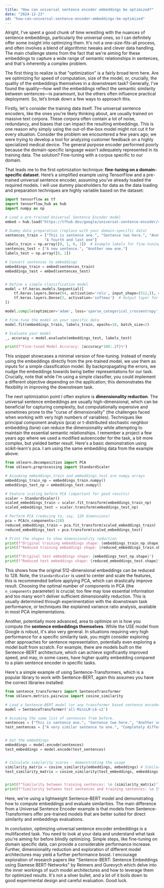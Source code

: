 ```yaml
---
title: "How can universal sentence encoder embeddings be optimized?"
date: "2024-12-23"
id: "how-can-universal-sentence-encoder-embeddings-be-optimized"
---
```


Alright,  I've spent a good chunk of time wrestling with the nuances of sentence embeddings, particularly the universal ones, so I can definitely offer some insight into optimizing them. It's not a one-size-fits-all process, and often involves a blend of algorithmic tweaks and clever data handling. The main challenge stems from the fact that we're aiming for these embeddings to capture a wide range of semantic relationships in sentences, and that's inherently a complex problem.

The first thing to realize is that "optimization" is a fairly broad term here. Are we optimizing for speed of computation, size of the model, or, crucially, the quality of the embeddings themselves in a downstream task? Generally, I've found the quality—how well the embeddings reflect the semantic similarity between sentences—is paramount, but the others often influence practical deployment. So, let’s break down a few ways to approach this.

Firstly, let's consider the training data itself. The universal sentence encoders, like the ones you're likely thinking about, are usually trained on massive text corpora. These corpora often contain a lot of noise, redundancy, and biases that can impact the resulting embeddings. This is one reason why simply using the out-of-the-box model might not cut it for every situation. Consider the problem we encountered a few years ago; we were trying to develop a tool for analyzing customer feedback on a highly specialized medical device. The general purpose encoder performed poorly because the domain-specific language wasn't adequately represented in its training data. The solution? Fine-tuning with a corpus specific to our domain.

That leads me to the first optimization technique: **fine-tuning on a domain-specific dataset**. Here’s a simplified example using TensorFlow and a pre-trained universal sentence encoder, assuming you’ve already loaded the required models. I will use dummy placeholders for data as the data loading and preparation techniques are highly variable based on the dataset:

```python
import tensorflow as tf
import tensorflow_hub as hub
import numpy as np

# Load a pre-trained Universal Sentence Encoder model
embed = hub.load("https://tfhub.dev/google/universal-sentence-encoder/4")

# Dummy data preparation (replace with your domain-specific data)
sentences_train = ["This is sentence one.", "Sentence two here.", "Another sentence for training.",
                  "A fourth and last one"]
labels_train = np.array([0, 1, 0, 1])  # Example labels for fine-tuning
sentences_test = ["A new sentence.", "Another new one."]
labels_test = np.array([0, 1])

# Convert sentences to embeddings
embeddings_train = embed(sentences_train)
embeddings_test = embed(sentences_test)


# Define a simple classification model
model = tf.keras.models.Sequential([
    tf.keras.layers.Dense(64, activation='relu', input_shape=(512,)), # Assuming USE dimension is 512
    tf.keras.layers.Dense(2, activation='softmax')  # Output layer for binary classification
])

model.compile(optimizer='adam', loss='sparse_categorical_crossentropy', metrics=['accuracy'])

# Fine-tune the model on your specific data
model.fit(embeddings_train, labels_train, epochs=10, batch_size=2)

# Evaluate your model
_, accuracy = model.evaluate(embeddings_test, labels_test)

print(f"Fine-tuned Model Accuracy: {accuracy*100:.2f}%")
```

This snippet showcases a minimal version of fine-tuning. Instead of merely using the embeddings directly from the pre-trained model, we use them as inputs for a simple classification model. By backpropagating the errors, we nudge the embeddings towards being better representations for our task. Crucially, note that while I'm using a simple classifier, you could implement a different objective depending on the application; this demonstrates the flexibility in improving the downstream task.

The next optimization point I often explore is **dimensionality reduction**. The universal sentence embeddings are usually high-dimensional, which can be beneficial for capturing complexity, but computationally expensive and sometimes prone to the "curse of dimensionality" (the challenges faced when working with very high numbers of variables). Techniques like principal component analysis (pca) or t-distributed stochastic neighbor embedding (tsne) can reduce the dimensionality while attempting to maintain the essential semantic relationships. I remember a project a few years ago where we used a modified autoencoder for the task, a bit more complex, but yielded better result. Here's a basic demonstration using scikit-learn's pca. I am using the same embedding data from the example above:

```python
from sklearn.decomposition import PCA
from sklearn.preprocessing import StandardScaler

# Assuming embeddings_train and embeddings_test are numpy arrays
embeddings_train_np = embeddings_train.numpy()
embeddings_test_np = embeddings_test.numpy()

# Feature scaling before PCA (important for good results)
scaler = StandardScaler()
scaled_embeddings_train = scaler.fit_transform(embeddings_train_np)
scaled_embeddings_test = scaler.transform(embeddings_test_np)

# Perform PCA (reducing to, say, 128 dimensions)
pca = PCA(n_components=128)
reduced_embeddings_train = pca.fit_transform(scaled_embeddings_train)
reduced_embeddings_test = pca.transform(scaled_embeddings_test)

# Print the shapes to show dimensionality reduction
print(f"Original training embeddings shape: {embeddings_train_np.shape}")
print(f"Reduced training embeddings shape: {reduced_embeddings_train.shape}")

print(f"Original test embeddings shape: {embeddings_test_np.shape}")
print(f"Reduced test embeddings shape: {reduced_embeddings_test.shape}")
```

This shows how the original 512-dimensional embeddings can be reduced to 128. Note, the `StandardScaler` is used to center and scale the features, this is recommended before applying PCA, which can drastically improve result. Choosing the optimal number of components in PCA (the `n_components` parameter) is crucial; too few may lose essential information and too many won't deliver sufficient dimensionality reduction. This is usually determined through experimentation with the downstream task performance, or techniques like explained variance ratio analysis, available in most PCA implementations.

Another, potentially more advanced, area to optimize on is how you compute the **sentence embeddings themselves**. While the USE model from Google is robust, it's also very general. In situations requiring very high performance for a specific similarity task, you might consider exploring other approaches for sentence representation, potentially even exploring a model built from scratch. For example, there are models built on the Sentence-BERT architecture, which can achieve significantly improved speed, and may, in some cases, have higher quality embedding compared to a plain sentence encoder in specific tasks.

Here's a simple example of using Sentence-Transformers, which is a popular library to work with Sentence-BERT, again this assumes you have the correct libraries installed:

```python
from sentence_transformers import SentenceTransformer
from sklearn.metrics.pairwise import cosine_similarity

# Load a Sentence-BERT model (or any transformer based sentence encoder)
model = SentenceTransformer('all-MiniLM-L6-v2')

# Assuming the same list of sentences from before.
sentences = ["This is sentence one.", "Sentence two here.", "Another sentence for training."]
test_sentences = ["A very similar sentence to one.", "Completely different"]


# Get the embeddings
embeddings = model.encode(sentences)
test_embeddings = model.encode(test_sentences)


# Calculate similarity scores - demonstrating the usage
similarity_matrix = cosine_similarity(embeddings, embeddings) # Similarity between training sentences
test_similarity_matrix = cosine_similarity(test_embeddings, embeddings) # Similarity between test and training sentences


print(f"Similarity between training sentences: \n {similarity_matrix}")
print(f"Similarity between test sentences and training sentences: \n {test_similarity_matrix}")
```
Here, we're using a lightweight Sentence-BERT model and demonstrating how to compute embeddings and evaluate similarities. The main difference from a Universal Sentence Encoder example is that models from Sentence-Transformers offer pre-trained models that are better suited for direct similarity and embeddings evaluations.

In conclusion, optimizing universal sentence encoder embeddings is a multifaceted task. You need to look at your data and understand what task you're aiming for before blindly optimizing. Simple steps, like fine-tuning on domain specific data, can provide a considerable performance increase. Further, dimensionality reduction and exploration of different model architectures may yield a further performance boost. I encourage exploration of research papers like "Sentence-BERT: Sentence Embeddings using Siamese BERT-Networks" by Reimers and Gurevych which delve into the inner workings of such model architectures and how to leverage them for optimized results. It's not a silver bullet, and a lot of it boils down to good experimental design and careful evaluation. Good luck.
